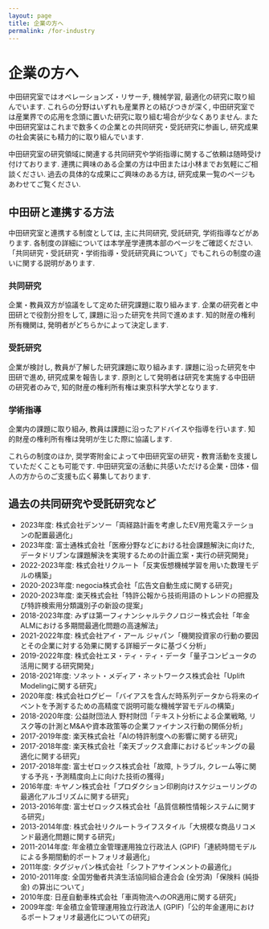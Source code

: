 ```yaml
---
layout: page
title: 企業の方へ
permalink: /for-industry
---
```


# 企業の方へ

中田研究室ではオペレーションズ・リサーチ, 機械学習, 最適化の研究に取り組んでいます.
これらの分野はいずれも産業界との結びつきが深く, 中田研究室では産業界での応用を念頭に置いた研究に取り組む場合が少なくありません.
また中田研究室はこれまで数多くの企業との共同研究・受託研究に参画し, 研究成果の社会実装にも精力的に取り組んでいます.

中田研究室の研究領域に関連する共同研究や学術指導に関するご依頼は随時受け付けております.
連携に興味のある企業の方は中田または小林までお気軽にご相談ください.
過去の具体的な成果にご興味のある方は, 研究成果一覧のページもあわせてご覧ください.

## 中田研と連携する方法

中田研究室と連携する制度としては, 主に共同研究, 受託研究, 学術指導などがあります.
各制度の詳細については本学産学連携本部のページをご確認ください.
「共同研究・受託研究・学術指導・受託研究員について」でもこれらの制度の違いに関する説明があります.

### 共同研究

企業・教員双方が協議をして定めた研究課題に取り組みます.
企業の研究者と中田研とで役割分担をして, 課題に沿った研究を共同で進めます.
知的財産の権利所有機関は, 発明者がどちらかによって決定します.

### 受託研究

企業が検討し, 教員が了解した研究課題に取り組みます.
課題に沿った研究を中田研で進め, 研究成果を報告します.
原則として発明者は研究を実施する中田研の研究者のみで, 知的財産の権利所有権は東京科学大学となります.

### 学術指導
企業内の課題に取り組み, 教員は課題に沿ったアドバイスや指導を行います.
知的財産の権利所有権は発明が生じた際に協議します.

これらの制度のほか, 奨学寄附金によって中田研究室の研究・教育活動を支援していただくことも可能です.
中田研究室の活動に共感いただける企業・団体・個人の方からのご支援も広く募集しております.

## 過去の共同研究や受託研究など

- 2023年度: 株式会社デンソー「両経路計画を考慮したEV用充電ステーションの配置最適化」
- 2023年度: 富士通株式会社「医療分野などにおける社会課題解決に向けた, データドリブンな課題解決を実現するための計画立案・実行の研究開発」
- 2022-2023年度: 株式会社リクルート「反実仮想機械学習を用いた数理モデルの構築」
- 2020-2023年度: negocia株式会社「広告文自動生成に関する研究」
- 2020-2023年度: 楽天株式会社「特許公報から技術用語のトレンドの把握及び特許検索用分類識別子の新設の提案」
- 2018-2023年度: みずほ第一フィナンシャルテクノロジー株式会社「年金ALMにおける多期間最適化問題の高速解法」
- 2021-2022年度: 株式会社アイ・アール ジャパン「機関投資家の行動の要因とその企業に対する効果に関する詳細データに基づく分析」
- 2019-2022年度: 株式会社エヌ・ティ・ティ・データ「量子コンピュータの活用に関する研究開発」
- 2018-2021年度: ソネット・メディア・ネットワークス株式会社「Uplift Modelingに関する研究」
- 2020年度: 株式会社ログビー「バイアスを含んだ時系列データから将来のイベントを予測するための高精度で説明可能な機械学習モデルの構築」
- 2018-2020年度: 公益財団法人 野村財団「テキスト分析による企業戦略, リスク等の計測とM&Aや資本政策等の企業ファイナンス行動の関係分析」
- 2017-2019年度: 楽天株式会社「AIの特許制度への影響に関する研究」
- 2017-2018年度: 楽天株式会社「楽天ブックス倉庫におけるピッキングの最適化に関する研究」
- 2017-2018年度: 富士ゼロックス株式会社「故障, トラブル, クレーム等に関する予兆・予測精度向上に向けた技術の獲得」
- 2016年度: キヤノン株式会社「プロダクション印刷向けスケジューリングの最適化アルゴリズムに関する研究」
- 2013-2016年度: 富士ゼロックス株式会社「品質信頼性情報システムに関する研究」
- 2013-2014年度: 株式会社リクルートライフスタイル「大規模な商品リコメンド最適化問題に関する研究」
- 2011-2014年度: 年金積立金管理運用独立行政法人 (GPIF)「連続時間モデルによる多期間動的ポートフォリオ最適化」
- 2011年度: タグジャパン株式会社「シフトアサインメントの最適化」
- 2010-2011年度: 全国労働者共済生活協同組合連合会 (全労済)「保険料 (純掛金) の算出について」
- 2010年度: 日産自動車株式会社「車両物流へのOR適用に関する研究」
- 2009年度: 年金積立金管理運用独立行政法人 (GPIF)「公的年金運用におけるポートフォリオ最適化についての研究」
